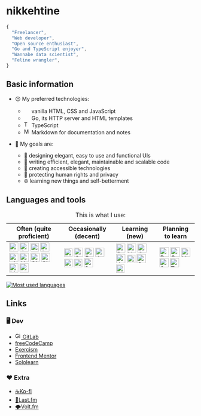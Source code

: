 # nikkehtine

```javascript
{
  "Freelancer",
  "Web developer",
  "Open source enthusiast",
  "Go and TypeScript enjoyer",
  "Wannabe data scientist",
  "Feline wrangler",
}
```

## Basic information

-   😍 My preferred technologies:

    -   <img width="16px" src="https://cdn.jsdelivr.net/gh/devicons/devicon/icons/html5/html5-original-wordmark.svg" />
        vanilla HTML, CSS and JavaScript
    -   <img width="16px" src="https://cdn.jsdelivr.net/gh/devicons/devicon/icons/go/go-original-wordmark.svg" />
        Go, its HTTP server and HTML templates
    -   <img width="16px" alt="TypeScript" src="https://cdn.jsdelivr.net/gh/devicons/devicon/icons/typescript/typescript-original.svg" />
        TypeScript
    -   <img width="16px" alt="Markdown" src="https://cdn.jsdelivr.net/gh/devicons/devicon/icons/markdown/markdown-original.svg" />
        Markdown for documentation and notes

-   🤩 My goals are:

    -   🤵 designing elegant, easy to use and functional UIs
    -   🏢 writing efficient, elegant, maintainable and scalable code
    -   🤝 creating accessible technologies
    -   🔐 protecting human rights and privacy
    -   🌐 learning new things and self-betterment

## Languages and tools

<table>
<caption>This is what I use:</caption>
<thead>
  <tr>
    <th>Often (quite proficient)</th>
    <th>Occasionally (decent)</th>
    <th>Learning (new)</th>
    <th>Planning to learn</th>
  </tr>
</thead>
<tbody>
  <tr>
    <td>
      <img height="24px" alt="HTML 5" src="https://cdn.jsdelivr.net/gh/devicons/devicon/icons/html5/html5-original-wordmark.svg" />
      <img height="24px" alt="CSS 3" src="https://cdn.jsdelivr.net/gh/devicons/devicon/icons/css3/css3-original-wordmark.svg" />
      <img height="22px" alt="JavaScript" src="https://cdn.jsdelivr.net/gh/devicons/devicon/icons/javascript/javascript-original.svg" />
      <img height="24px" alt="Go" src="https://cdn.jsdelivr.net/gh/devicons/devicon/icons/go/go-original-wordmark.svg" />
      <img height="24px" alt="git" src="https://cdn.jsdelivr.net/gh/devicons/devicon/icons/git/git-original.svg" />
      <img height="24px" alt="Linux" src="https://cdn.jsdelivr.net/gh/devicons/devicon/icons/linux/linux-original.svg" />
      <img height="24px" alt="GitHub" src="https://cdn.jsdelivr.net/gh/devicons/devicon/icons/github/github-original.svg" />
      <img height="24px" alt="GitLab" src="https://cdn.jsdelivr.net/gh/devicons/devicon/icons/gitlab/gitlab-original.svg" />
      <img height="24px" alt="Markdown" src="https://cdn.jsdelivr.net/gh/devicons/devicon/icons/markdown/markdown-original.svg" />
      <img height="24px" alt="npm" src="https://cdn.jsdelivr.net/gh/devicons/devicon/icons/npm/npm-original-wordmark.svg" />
    </td>
    <td>
      <img height="22px" alt="TypeScript" src="https://cdn.jsdelivr.net/gh/devicons/devicon/icons/typescript/typescript-original.svg" />
      <img height="24px" alt="C" src="https://cdn.jsdelivr.net/gh/devicons/devicon/icons/c/c-original.svg" />
      <img height="24px" alt="Python" src="https://cdn.jsdelivr.net/gh/devicons/devicon/icons/python/python-original.svg" />
      <img height="24px" alt="Java" src="https://cdn.jsdelivr.net/gh/devicons/devicon/icons/java/java-original.svg" />
      <img height="22px" alt="Adobe Photoshop" src="https://cdn.jsdelivr.net/gh/devicons/devicon/icons/photoshop/photoshop-plain.svg" />
      <img height="22px" alt="Adobe Illustrator" src="https://cdn.jsdelivr.net/gh/devicons/devicon/icons/illustrator/illustrator-plain.svg" />
      <img height="24px" alt="Sass" src="https://cdn.jsdelivr.net/gh/devicons/devicon/icons/sass/sass-original.svg" />
    </td>
    <td>
      <img height="24px" alt="React" src="https://cdn.jsdelivr.net/gh/devicons/devicon/icons/react/react-original.svg" />
      <img height="24px" alt="Next JS" src="https://seeklogo.com/images/N/next-js-icon-logo-EE302D5DBD-seeklogo.com.png" />
      <img height="24px" alt="C Sharp" src="https://cdn.jsdelivr.net/gh/devicons/devicon/icons/csharp/csharp-original.svg" />
      <img height="24px" alt="Julia" src="https://cdn.jsdelivr.net/gh/devicons/devicon/icons/julia/julia-original.svg" />
      <img height="22px" alt="Kotlin" src="https://cdn.jsdelivr.net/gh/devicons/devicon/icons/kotlin/kotlin-original.svg" />
      <img height="24px" alt="Godot" src="https://cdn.jsdelivr.net/gh/devicons/devicon/icons/godot/godot-original.svg" />
      <img height="22px" alt="Figma" src="https://cdn.jsdelivr.net/gh/devicons/devicon/icons/figma/figma-original.svg" />
    </td>
    <td>
      <img height="25px" alt="Rust" src="https://www.rust-lang.org/logos/rust-logo-512x512.png" />
      <img height="25px" alt="Svelte" src="https://raw.githubusercontent.com/sveltejs/svelte/29052aba7d0b78316d3a52aef1d7ddd54fe6ca84/site/static/images/svelte-android-chrome-512.png" />
      <img height="24px" alt="Vue" src="https://cdn.jsdelivr.net/gh/devicons/devicon/icons/vuejs/vuejs-original.svg" />
      <img height="24px" alt="Solid JS" src="https://www.solidjs.com/assets/logo-123b04bc.svg" />
      <img height="24px" alt="Tauri" src="https://cdn.worldvectorlogo.com/logos/tauri-1.svg" />
    </td>
  </tr>
</tbody>
</table>

<a href="https://github.com/anuraghazra/github-readme-stats">
  <picture>
    <source media="(prefers-color-scheme: dark)" srcset="https://github-readme-stats.vercel.app/api/top-langs/?username=nikkehtine&theme=github_dark_dimmed&layout=compact&langs_count=6">
    <source media="(prefers-color-scheme: light)" srcset="https://github-readme-stats.vercel.app/api/top-langs/?username=nikkehtine&theme=default&layout=compact&langs_count=6">
    <img alt="Most used languages" src="https://github-readme-stats.vercel.app/api/top-langs/?username=nikkehtine&layout=compact&langs_count=6">
  </picture>
</a>

## Links

### :desktop_computer: Dev

-   [<img height="16px" alt="GitLab" src="https://cdn.jsdelivr.net/gh/devicons/devicon/icons/gitlab/gitlab-original.svg" /> GitLab](https://gitlab.com/nikkehtine)
-   [freeCodeCamp](https://www.freecodecamp.org/nikkehtine)
-   [Exercism](https://exercism.org/profiles/nikkehtine)
-   [Frontend Mentor](https://www.frontendmentor.io/profile/nikkehtine)
-   [Sololearn](https://www.sololearn.com/profile/12795719)

### :heart: Extra

-   [☕Ko-fi](https://ko-fi.com/nikkehtine)
-   [🎵Last.fm](https://www.last.fm/user/nikkehtine)
-   [🌩Volt.fm](https://volt.fm/nikkehtine)
